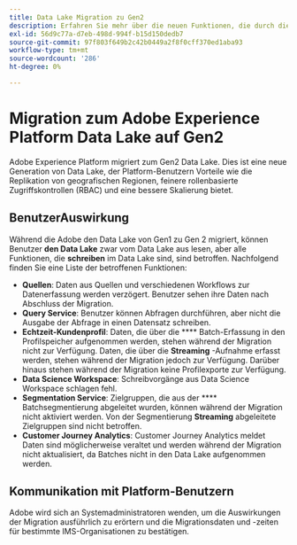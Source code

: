 ```yaml
---
title: Data Lake Migration zu Gen2
description: Erfahren Sie mehr über die neuen Funktionen, die durch die Migration des Data Lake zu Gen2 in Adobe Experience Platform bereitgestellt werden.
exl-id: 56d9c77a-d7eb-498d-994f-b15d150dedb7
source-git-commit: 97f803f649b2c42b0449a2f8f0cff370ed1aba93
workflow-type: tm+mt
source-wordcount: '286'
ht-degree: 0%

---
```


# Migration zum Adobe Experience Platform Data Lake auf Gen2

Adobe Experience Platform migriert zum Gen2 Data Lake. Dies ist eine neue Generation von Data Lake, der Platform-Benutzern Vorteile wie die Replikation von geografischen Regionen, feinere rollenbasierte Zugriffskontrollen (RBAC) und eine bessere Skalierung bietet.

## BenutzerAuswirkung

Während die Adobe den Data Lake von Gen1 zu Gen 2 migriert, können Benutzer **den Data Lake** zwar vom Data Lake aus lesen, aber alle Funktionen, die **schreiben** im Data Lake sind, sind betroffen. Nachfolgend finden Sie eine Liste der betroffenen Funktionen:

- **Quellen**: Daten aus Quellen und verschiedenen Workflows zur Datenerfassung werden verzögert. Benutzer sehen ihre Daten nach Abschluss der Migration.
- **Query Service**: Benutzer können Abfragen durchführen, aber nicht die Ausgabe der Abfrage in einen Datensatz schreiben.
- **Echtzeit-Kundenprofil**: Daten, die über die  **** Batch-Erfassung in den Profilspeicher aufgenommen werden, stehen während der Migration nicht zur Verfügung. Daten, die über die **Streaming** -Aufnahme erfasst werden, stehen während der Migration jedoch zur Verfügung. Darüber hinaus stehen während der Migration keine Profilexporte zur Verfügung.
- **Data Science Workspace**: Schreibvorgänge aus Data Science Workspace schlagen fehl.
- **Segmentation Service**: Zielgruppen, die aus der  **** Batchsegmentierung abgeleitet wurden, können während der Migration nicht aktiviert werden. Von der Segmentierung **Streaming** abgeleitete Zielgruppen sind nicht betroffen.
- **Customer Journey Analytics**: Customer Journey Analytics meldet Daten sind möglicherweise veraltet und werden während der Migration nicht aktualisiert, da Batches nicht in den Data Lake aufgenommen werden.

## Kommunikation mit Platform-Benutzern

Adobe wird sich an Systemadministratoren wenden, um die Auswirkungen der Migration ausführlich zu erörtern und die Migrationsdaten und -zeiten für bestimmte IMS-Organisationen zu bestätigen.
